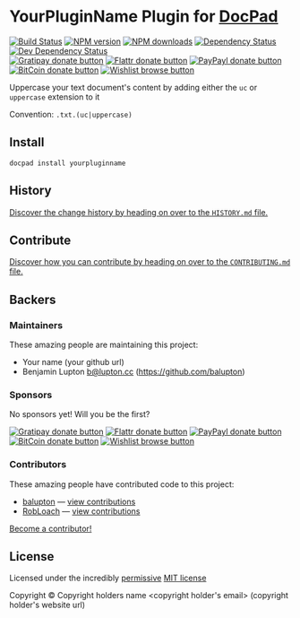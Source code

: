 # YourPluginName Plugin for [DocPad](http://docpad.org)

<!-- BADGES/ -->

[![Build Status](https://img.shields.io/travis/docpad/docpad-plugin-yourpluginname/master.svg)](http://travis-ci.org/docpad/docpad-plugin-yourpluginname "Check this project's build status on TravisCI")
[![NPM version](https://img.shields.io/npm/v/docpad-plugin-yourpluginname.svg)](https://npmjs.org/package/docpad-plugin-yourpluginname "View this project on NPM")
[![NPM downloads](https://img.shields.io/npm/dm/docpad-plugin-yourpluginname.svg)](https://npmjs.org/package/docpad-plugin-yourpluginname "View this project on NPM")
[![Dependency Status](https://img.shields.io/david/docpad/docpad-plugin-yourpluginname.svg)](https://david-dm.org/docpad/docpad-plugin-yourpluginname)
[![Dev Dependency Status](https://img.shields.io/david/dev/docpad/docpad-plugin-yourpluginname.svg)](https://david-dm.org/docpad/docpad-plugin-yourpluginname#info=devDependencies)<br/>
[![Gratipay donate button](https://img.shields.io/gratipay/docpad.svg)](https://www.gratipay.com/docpad/ "Donate weekly to this project using Gratipay")
[![Flattr donate button](https://img.shields.io/badge/flattr-donate-yellow.svg)](http://flattr.com/thing/344188/balupton-on-Flattr "Donate monthly to this project using Flattr")
[![PayPayl donate button](https://img.shields.io/badge/paypal-donate-yellow.svg)](https://www.paypal.com/cgi-bin/webscr?cmd=_s-xclick&hosted_button_id=QB8GQPZAH84N6 "Donate once-off to this project using Paypal")
[![BitCoin donate button](https://img.shields.io/badge/bitcoin-donate-yellow.svg)](https://coinbase.com/checkouts/9ef59f5479eec1d97d63382c9ebcb93a "Donate once-off to this project using BitCoin")
[![Wishlist browse button](https://img.shields.io/badge/wishlist-donate-yellow.svg)](http://amzn.com/w/2F8TXKSNAFG4V "Buy an item on our wishlist for us")

<!-- /BADGES -->


Uppercase your text document's content by adding either the `uc` or `uppercase` extension to it

Convention:  `.txt.(uc|uppercase)`



## Install

```
docpad install yourpluginname
```


<!-- HISTORY/ -->

## History
[Discover the change history by heading on over to the `HISTORY.md` file.](https://github.com/docpad/docpad-plugin-yourpluginname/blob/master/HISTORY.md#files)

<!-- /HISTORY -->


<!-- CONTRIBUTE/ -->

## Contribute

[Discover how you can contribute by heading on over to the `CONTRIBUTING.md` file.](https://github.com/docpad/docpad-plugin-yourpluginname/blob/master/CONTRIBUTING.md#files)

<!-- /CONTRIBUTE -->


<!-- BACKERS/ -->

## Backers

### Maintainers

These amazing people are maintaining this project:

- Your name <your email> (your github url)
- Benjamin Lupton <b@lupton.cc> (https://github.com/balupton)

### Sponsors

No sponsors yet! Will you be the first?

[![Gratipay donate button](https://img.shields.io/gratipay/docpad.svg)](https://www.gratipay.com/docpad/ "Donate weekly to this project using Gratipay")
[![Flattr donate button](https://img.shields.io/badge/flattr-donate-yellow.svg)](http://flattr.com/thing/344188/balupton-on-Flattr "Donate monthly to this project using Flattr")
[![PayPayl donate button](https://img.shields.io/badge/paypal-donate-yellow.svg)](https://www.paypal.com/cgi-bin/webscr?cmd=_s-xclick&hosted_button_id=QB8GQPZAH84N6 "Donate once-off to this project using Paypal")
[![BitCoin donate button](https://img.shields.io/badge/bitcoin-donate-yellow.svg)](https://coinbase.com/checkouts/9ef59f5479eec1d97d63382c9ebcb93a "Donate once-off to this project using BitCoin")
[![Wishlist browse button](https://img.shields.io/badge/wishlist-donate-yellow.svg)](http://amzn.com/w/2F8TXKSNAFG4V "Buy an item on our wishlist for us")

### Contributors

These amazing people have contributed code to this project:

- [balupton](https://github.com/balupton) — [view contributions](https://github.com/docpad/docpad-plugin-yourpluginname/commits?author=balupton)
- [RobLoach](https://github.com/RobLoach) — [view contributions](https://github.com/docpad/docpad-plugin-yourpluginname/commits?author=RobLoach)

[Become a contributor!](https://github.com/docpad/docpad-plugin-yourpluginname/blob/master/CONTRIBUTING.md#files)

<!-- /BACKERS -->


<!-- LICENSE/ -->

## License

Licensed under the incredibly [permissive](http://en.wikipedia.org/wiki/Permissive_free_software_licence) [MIT license](http://creativecommons.org/licenses/MIT/)

Copyright &copy; Copyright holders name <copyright holder's email> (copyright holder's website url)

<!-- /LICENSE -->


